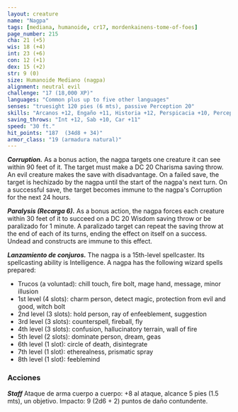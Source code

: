 ```yaml
---
layout: creature
name: "Nagpa"
tags: [mediana, humanoide, cr17, mordenkainens-tome-of-foes]
page_number: 215
cha: 21 (+5)
wis: 18 (+4)
int: 23 (+6)
con: 12 (+1)
dex: 15 (+2)
str: 9 (0)
size: Humanoide Mediano (nagpa)
alignment: neutral evil
challenge: "17 (18,000 XP)"
languages: "Common plus up to five other languages"
senses: "truesight 120 pies (6 mts), passive Perception 20"
skills: "Arcanos +12, Engaño +11, Historia +12, Perspicacia +10, Percepción +10"
saving_throws: "Int +12, Sab +10, Car +11"
speed: "30 ft."
hit_points: "187  (34d8 + 34)"
armor_class: "19 (armadura natural)"
---
```


***Corruption.*** As a bonus action, the nagpa targets one creature it can see within 90 feet of it. The target must make a DC 20 Charisma saving throw. An evil creature makes the save with disadvantage. On a failed save, the target is hechizado by the nagpa until the start of the nagpa's next turn. On a successful save, the target becomes immune to the nagpa's Corruption for the next 24 hours.

***Paralysis (Recarga 6).*** As a bonus action, the nagpa forces each creature within 30 feet of it to succeed on a DC 20 Wisdom saving throw or be paralizado for 1 minute. A paralizado target can repeat the saving throw at the end of each of its turns, ending the effect on itself on a success. Undead and constructs are immune to this effect.

***Lanzamiento de conjuros.*** The nagpa is a 15th-level spellcaster. Its spellcasting ability is Intelligence. A nagpa has the following wizard spells prepared:
* Trucos (a voluntad): chill touch, fire bolt, mage hand, message, minor illusion
* 1st level (4 slots): charm person, detect magic, protection from evil and good, witch bolt
* 2nd level (3 slots): hold person, ray of enfeeblement, suggestion
* 3rd level (3 slots): counterspell, fireball, fly
* 4th level (3 slots): confusion, hallucinatory terrain, wall of fire
* 5th level (2 slots): dominate person, dream, geas
* 6th level (1 slot): circle of death, disintegrate
* 7th level (1 slot): etherealness, prismatic spray
* 8th level (1 slot): feeblemind

### Acciones

***Staff*** Ataque de arma cuerpo a cuerpo: +8 al ataque, alcance 5 pies (1.5 mts), un objetivo. Impacto: 9 (2d6 + 2) puntos de daño contundente.